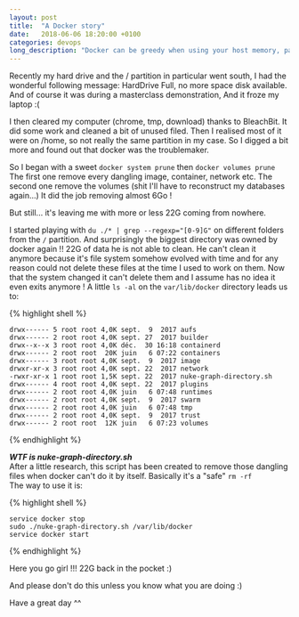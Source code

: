 ```yaml
---
layout: post
title:  "A Docker story"
date:   2018-06-06 18:20:00 +0100
categories: devops
long_description: "Docker can be greedy when using your host memory, particularly through time. Is there a radical solution to free some space ?"
---
```


Recently my hard drive and the / partition in particular went south, I had the wonderful following message:
HardDrive Full, no more space disk available. 
And of course it was during a masterclass demonstration, And it froze my laptop :(

I then cleared my computer (chrome, tmp, download) thanks to BleachBit.
It did some work and cleaned a bit of unused filed.
Then I realised most of it were on /home, so not really the same partition in my case.
So I digged a bit more and found out that docker was the troublemaker.

So I began with a sweet `docker system prune` then `docker volumes prune`
The first one remove every dangling image, container, network etc.
The second one remove the volumes (shit I'll have to reconstruct my databases again...)
It did the job removing almost 6Go !

But still... it's leaving me with more or less 22G coming from nowhere.

I started playing with `du ./* | grep --regexp="[0-9]G"` on different folders from the `/` partition.
And surprisingly the biggest directory was owned by docker again !! 22G of data he is not able to clean. 
He can't clean it anymore because it's file system somehow evolved with time and for any reason could not delete these files
at the time I used to work on them. Now that the system changed it can't delete them and I assume has no idea it even exits anymore !
A little `ls -al` on the `var/lib/docker` directory leads us to:

{% highlight shell %}
```
drwx------ 5 root root 4,0K sept.  9  2017 aufs
drwx------ 2 root root 4,0K sept. 27  2017 builder
drwx--x--x 3 root root 4,0K déc.  30 16:18 containerd
drwx------ 2 root root  20K juin   6 07:22 containers
drwx------ 3 root root 4,0K sept.  9  2017 image
drwxr-xr-x 3 root root 4,0K sept. 22  2017 network
-rwxr-xr-x 1 root root 1,5K sept. 22  2017 nuke-graph-directory.sh
drwx------ 4 root root 4,0K sept. 22  2017 plugins
drwx------ 2 root root 4,0K juin   6 07:48 runtimes
drwx------ 2 root root 4,0K sept.  9  2017 swarm
drwx------ 2 root root 4,0K juin   6 07:48 tmp
drwx------ 2 root root 4,0K sept.  9  2017 trust
drwx------ 2 root root  12K juin   6 07:23 volumes
```
{% endhighlight %}

***WTF is nuke-graph-directory.sh***  
After a little research, this script has been created to remove those dangling files when docker can't do it by itself.
Basically it's a "safe" `rm -rf`  
The way to use it is:

{% highlight shell %}
```
service docker stop
sudo ./nuke-graph-directory.sh /var/lib/docker
service docker start
```
{% endhighlight %}

Here you go girl !!!
22G back in the pocket :)

And please don't do this unless you know what you are doing :)

Have a great day ^^